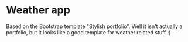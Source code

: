 # Weather app

Based on the Bootstrap template "Stylish portfolio". Well it isn't actually a portfolio, but it looks like a good template for weather related stuff :)